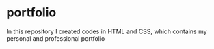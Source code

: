 # portfolio
In this repository I created codes in HTML and CSS, which contains my personal and professional portfolio
